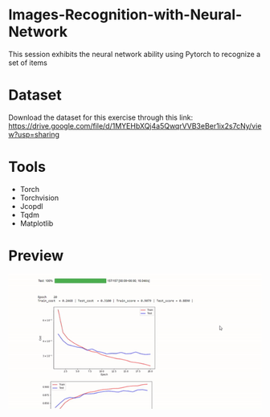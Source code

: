 # Images-Recognition-with-Neural-Network
This session exhibits the neural network ability using Pytorch to recognize a set of items

# Dataset
Download the dataset for this exercise through this link:
https://drive.google.com/file/d/1MYEHbXQj4a5QwqrVVB3eBer1ix2s7cNy/view?usp=sharing


# Tools
- Torch
- Torchvision
- Jcopdl
- Tqdm
- Matplotlib

# Preview
![example](/Screenshoot/Preview_Project.gif)

